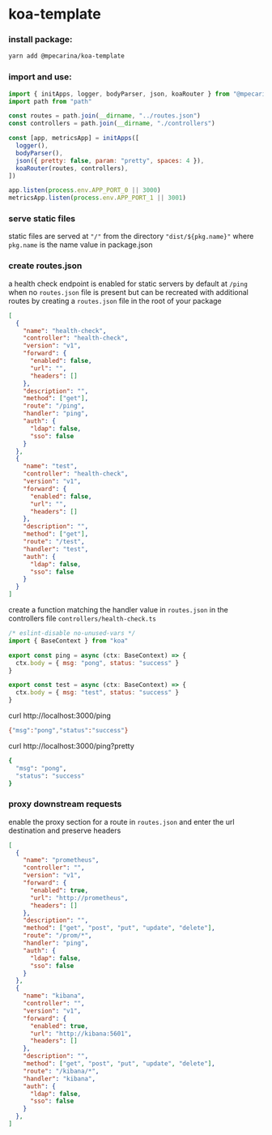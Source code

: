 # koa-template

### install package:

```sh
yarn add @mpecarina/koa-template
```

### import and use:

```js
import { initApps, logger, bodyParser, json, koaRouter } from "@mpecarina/koa-template"
import path from "path"

const routes = path.join(__dirname, "../routes.json")
const controllers = path.join(__dirname, "./controllers")

const [app, metricsApp] = initApps([
  logger(),
  bodyParser(),
  json({ pretty: false, param: "pretty", spaces: 4 }),
  koaRouter(routes, controllers),
])

app.listen(process.env.APP_PORT_0 || 3000)
metricsApp.listen(process.env.APP_PORT_1 || 3001)
```

### serve static files

static files are served at `"/"` from the directory `"dist/${pkg.name}"` where `pkg.name` is the name value in package.json

### create routes.json

a health check endpoint is enabled for static servers by default at `/ping` when no `routes.json` file is present but can be recreated with additional routes by creating a `routes.json` file in the root of your package

```json
[
  {
    "name": "health-check",
    "controller": "health-check",
    "version": "v1",
    "forward": {
      "enabled": false,
      "url": "",
      "headers": []
    },
    "description": "",
    "method": ["get"],
    "route": "/ping",
    "handler": "ping",
    "auth": {
      "ldap": false,
      "sso": false
    }
  },
  {
    "name": "test",
    "controller": "health-check",
    "version": "v1",
    "forward": {
      "enabled": false,
      "url": "",
      "headers": []
    },
    "description": "",
    "method": ["get"],
    "route": "/test",
    "handler": "test",
    "auth": {
      "ldap": false,
      "sso": false
    }
  }
]
```

create a function matching the handler value in `routes.json` in the controllers file `controllers/health-check.ts`

```js
/* eslint-disable no-unused-vars */
import { BaseContext } from "koa"

export const ping = async (ctx: BaseContext) => {
  ctx.body = { msg: "pong", status: "success" }
}

export const test = async (ctx: BaseContext) => {
  ctx.body = { msg: "test", status: "success" }
}
```

curl http://localhost:3000/ping

```sh
{"msg":"pong","status":"success"}
```

curl http://localhost:3000/ping?pretty

```sh
{
  "msg": "pong",
  "status": "success"
}
```

### proxy downstream requests

enable the proxy section for a route in `routes.json` and enter the url destination and preserve headers

```json
[
  {
    "name": "prometheus",
    "controller": "",
    "version": "v1",
    "forward": {
      "enabled": true,
      "url": "http://prometheus",
      "headers": []
    },
    "description": "",
    "method": ["get", "post", "put", "update", "delete"],
    "route": "/prom/*",
    "handler": "ping",
    "auth": {
      "ldap": false,
      "sso": false
    }
  },
  {
    "name": "kibana",
    "controller": "",
    "version": "v1",
    "forward": {
      "enabled": true,
      "url": "http://kibana:5601",
      "headers": []
    },
    "description": "",
    "method": ["get", "post", "put", "update", "delete"],
    "route": "/kibana/*",
    "handler": "kibana",
    "auth": {
      "ldap": false,
      "sso": false
    }
  },
]
```
